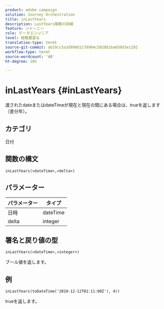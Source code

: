 ```yaml
---
product: adobe campaign
solution: Journey Orchestration
title: inLastYears
description: LastYears関数の詳細
feature: ジャーニー
role: データエンジニア
level: 経験豊富な
translation-type: tm+mt
source-git-commit: ab19cc5a3d998d1178984c5028b1ba650d3e1292
workflow-type: tm+mt
source-wordcount: '48'
ht-degree: 18%

---
```



# inLastYears {#inLastYears}

渡されたdateまたはdateTimeが現在と現在の間にある場合は、trueを返します（差分年）。

## カテゴリ

日付

## 関数の構文

`inLastYears(<dateTime>,<delta>)`

## パラメーター

| パラメーター | タイプ |
|-----------|------------------|
| 日時 | dateTime |
| delta | integer |

## 署名と戻り値の型

`inLastYears(<dateTime>,<integer>)`

ブール値を返します。

## 例

`inLastYears(toDateTime('2010-12-12T01:11:00Z'), 4))`

trueを返します。

